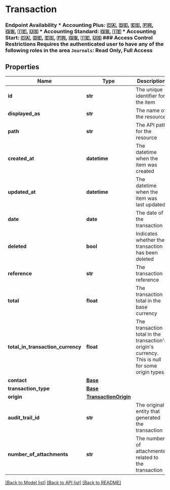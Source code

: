 # Transaction

### Endpoint Availability  * Accounting Plus: 🇨🇦, 🇩🇪, 🇪🇸, 🇫🇷, 🇬🇧, 🇮🇪, 🇺🇸 * Accounting Standard: 🇬🇧, 🇮🇪 * Accounting Start: 🇨🇦, 🇩🇪, 🇪🇸, 🇫🇷, 🇬🇧, 🇮🇪, 🇺🇸  ### Access Control Restrictions  Requires the authenticated user to have any of the following roles in the area `Journals`: Read Only, Full Access
## Properties
Name | Type | Description | Notes
------------ | ------------- | ------------- | -------------
**id** | **str** | The unique identifier for the item | [optional] 
**displayed_as** | **str** | The name of the resource | [optional] 
**path** | **str** | The API path for the resource | [optional] 
**created_at** | **datetime** | The datetime when the item was created | [optional] 
**updated_at** | **datetime** | The datetime when the item was last updated | [optional] 
**date** | **date** | The date of the transaction | [optional] 
**deleted** | **bool** | Indicates whether the transaction has been deleted | [optional] 
**reference** | **str** | The transaction reference | [optional] 
**total** | **float** | The transaction total in the base currency | [optional] 
**total_in_transaction_currency** | **float** | The transaction total in the transaction&#39;s origin&#39;s currency. This is null for some origin types. | [optional] 
**contact** | [**Base**](Base.md) |  | [optional] 
**transaction_type** | [**Base**](Base.md) |  | [optional] 
**origin** | [**TransactionOrigin**](TransactionOrigin.md) |  | [optional] 
**audit_trail_id** | **str** | The original entity that generated the transaction | [optional] 
**number_of_attachments** | **str** | The number of attachments related to the transaction | [optional] 

[[Back to Model list]](../README.md#documentation-for-models) [[Back to API list]](../README.md#documentation-for-api-endpoints) [[Back to README]](../README.md)


